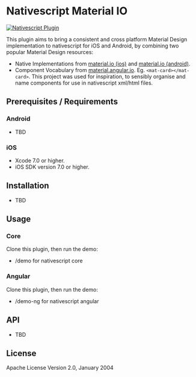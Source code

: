 # Nativescript Material IO

[![Nativescript Plugin](https://img.shields.io/badge/nativescript%20plugin-in%20development-orange.svg)](http://nstudio.io)

This plugin aims to bring a consistent and cross platform Material Design implementation to nativescript for iOS and Android, by combining two popular Material Design resources:
* Native Implementations from [material.io (ios)](https://material.io/components/ios/) and [material.io (android)](https://material.io/components/android/).  
* Component Vocabulary from [material.angular.io](https://material.angular.io/components).  Eg. `<mat-card></mat-card>`.  This project was used for inspiration, to sensibly organise and name components for use in nativescript xml/html files.  


## Prerequisites / Requirements

### Android

* TBD


### iOS

* Xcode 7.0 or higher.
* iOS SDK version 7.0 or higher.


## Installation

* TBD

## Usage 

### Core

Clone this plugin, then run the demo:
* /demo for nativescript core

### Angular

Clone this plugin, then run the demo:
* /demo-ng for nativescript angular

## API

* TBD

## License

Apache License Version 2.0, January 2004